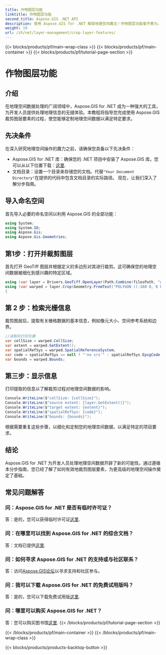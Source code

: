 ```yaml
---
title: 作物图层功能
linktitle: 作物图层功能
second_title: Aspose.GIS .NET API
description: 使用 Aspose.GIS for .NET 解锁地理空间魔法！作物图层功能毫不费力。立即下载免费试用版。 #Aspose #GIS #geospatial
weight: 19
url: /zh/net/layer-management/crop-layer-features/
---
```


{{< blocks/products/pf/main-wrap-class >}}
{{< blocks/products/pf/main-container >}}
{{< blocks/products/pf/tutorial-page-section >}}

# 作物图层功能

## 介绍
在地理空间数据处理的广阔领域中，Aspose.GIS for .NET 成为一种强大的工具，为开发人员提供处理地理信息的无缝体验。本教程将指导您完成使用 Aspose.GIS 裁剪图层要素的过程，使您能够定制地理空间数据以满足特定要求。
## 先决条件
在深入研究地理空间操作的魔力之前，请确保您具备以下先决条件：
-  Aspose.GIS for .NET 库：确保您的 .NET 项目中安装了 Aspose.GIS 库。您可以从以下位置下载：[这里](https://releases.aspose.com/gis/net/).
- 文档目录：设置一个目录来存储您的文档。代替`"Your Document Directory"`在提供的代码中包含文档目录的实际路径。
现在，让我们深入了解分步指南。
## 导入命名空间
首先导入必要的命名空间以利用 Aspose.GIS 的全部功能：
```csharp
using System;
using System.IO;
using Aspose.Gis;
using Aspose.Gis.Geometries;
```
## 第1步：打开并裁剪图层
首先打开 GeoTiff 图层并根据定义的多边形对其进行裁剪。这可确保您的地理空间数据被细化到感兴趣的特定区域。
```csharp
using (var layer = Drivers.GeoTiff.OpenLayer(Path.Combine(filesPath, "geodetic_world.tif")))
using (var warped = layer.Crop(Geometry.FromText("POLYGON ((-160 0, 0 60, 160 0, 0 -160, -160 0))")))
{
```
## 第 2 步：检索光栅信息
裁剪图层后，提取有关栅格数据的基本信息，例如像元大小、空间参考系统和边界。
```csharp
//读取并打印光栅
var cellSize = warped.CellSize;
var extent = warped.GetExtent();
var spatialRefSys = warped.SpatialReferenceSystem;
var code = spatialRefSys == null ? "'no srs'" : spatialRefSys.EpsgCode.ToString();
var bounds = warped.Bounds;
```
## 第三步：显示信息
打印提取的信息以了解裁剪过程对地理空间数据的影响。
```csharp
Console.WriteLine($"cellSize: {cellSize}");
Console.WriteLine($"source extent: {layer.GetExtent()}");
Console.WriteLine($"target extent: {extent}");
Console.WriteLine($"spatialRefSys: {code}");
Console.WriteLine($"bounds: {bounds}");
```
根据需要重复这些步骤，以细化和定制您的地理空间数据，以满足特定的项目要求。
## 结论
Aspose.GIS for .NET 为开发人员处理地理空间数据开辟了新的可能性。通过遵循本分步指南，您已经了解了如何有效地裁剪图层要素，为更高级的地理空间操作奠定了基础。
## 常见问题解答
### 问：Aspose.GIS for .NET 是否有临时许可证？
答：是的，您可以获得临时许可证[这里](https://purchase.aspose.com/temporary-license/).
### 问：在哪里可以找到 Aspose.GIS for .NET 的综合文档？
答：文档已提供[这里](https://reference.aspose.com/gis/net/).
### 问：如何寻求 Aspose.GIS for .NET 的支持或与社区联系？
答：访问[Aspose.GIS论坛](https://forum.aspose.com/c/gis/33)以寻求支持和社区参与。
### 问：我可以下载 Aspose.GIS for .NET 的免费试用版吗？
答：是的，您可以下载免费试用版[这里](https://releases.aspose.com/).
### 问：哪里可以购买 Aspose.GIS for .NET？
答：您可以购买图书馆[这里](https://purchase.aspose.com/buy).
{{< /blocks/products/pf/tutorial-page-section >}}

{{< /blocks/products/pf/main-container >}}
{{< /blocks/products/pf/main-wrap-class >}}

{{< blocks/products/products-backtop-button >}}
